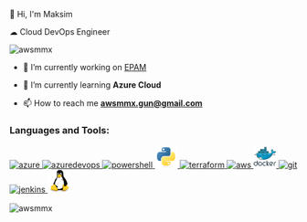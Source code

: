 👋 Hi, I'm Maksim

☁ Cloud DevOps Engineer

<p align="left"> <img src="https://komarev.com/ghpvc/?username=awsmmx&label=Profile%20views&color=0e75b6&style=flat" alt="awsmmx" /> </p>

- 🔭 I’m currently working on [EPAM](https://www.epam.com/)

- 🌱 I’m currently learning **Azure Cloud**

- 📫 How to reach me **awsmmx.gun@gmail.com**


<h3 align="left">Languages and Tools:</h3>
<p align="left"> 
 
<a href="https://azure.microsoft.com/en-in/" target="_blank" rel="noreferrer"> <img src="https://www.vectorlogo.zone/logos/microsoft_azure/microsoft_azure-icon.svg" alt="azure" width="40" height="40"/> </a> 
<a href="https://azure.microsoft.com/en-us/products/devops/" target="_blank" rel="noreferrer"> <img src="https://www.freelogovectors.net/wp-content/uploads/2022/03/azure_devops_logo_freelogovectors.net_.png" alt="azuredevops" width="40" height="40"/> </a> 
<a href="https://docs.microsoft.com/en-us/powershell/" target="_blank" rel="noreferrer"> <img src="https://upload.wikimedia.org/wikipedia/commons/a/af/PowerShell_Core_6.0_icon.png" alt="powershell" width="40" height="40"/> </a>
<a href="https://www.python.org" target="_blank" rel="noreferrer"> <img src="https://raw.githubusercontent.com/devicons/devicon/master/icons/python/python-original.svg" alt="python" width="40" height="40"/> 
<a href="https://aws.amazon.com" target="_blank" rel="noreferrer"> <img src="https://www.freelogovectors.net/wp-content/uploads/2022/01/terra-form-logo-freelogovectors.net_.png" alt="terraform" width="40" height="40"/> </a>
<a href="https://aws.amazon.com" target="_blank" rel="noreferrer"> <img src="https://www.itsec.ru/hubfs/ISR/AWS.png" alt="aws" width="40" height="40"/> </a>
<a href="https://www.docker.com/" target="_blank" rel="noreferrer"> <img src="https://raw.githubusercontent.com/devicons/devicon/master/icons/docker/docker-original-wordmark.svg" alt="docker" width="40" height="40"/> </a> 
<a href="https://git-scm.com/" target="_blank" rel="noreferrer"> <img src="https://www.vectorlogo.zone/logos/git-scm/git-scm-icon.svg" alt="git" width="40" height="40"/> </a> <a href="https://www.jenkins.io" target="_blank" rel="noreferrer"> <img src="https://www.vectorlogo.zone/logos/jenkins/jenkins-icon.svg" alt="jenkins" width="40" height="40"/> </a> 
<a href="https://www.linux.org/" target="_blank" rel="noreferrer"> <img src="https://raw.githubusercontent.com/devicons/devicon/master/icons/linux/linux-original.svg" alt="linux" width="40" height="40"/> </a> 
</a> 
</p>

<p><img align="center" src="https://github-readme-stats.vercel.app/api/top-langs?username=awsmmx&show_icons=true&locale=en&layout=compact" alt="awsmmx" /></p>
